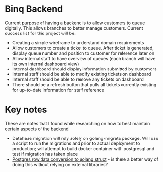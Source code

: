 # Binq Backend
Current purpose of having a backend is to allow customers to queue digitally. This allows branches to better manage customers. Current success list for this project will be:

- Creating a simple wireframe to understand domain requirements
- Allow customers to create a ticket to queue. After ticket is generated, display queue number and position to customer for reference later on
- Allow internal staff to have overview of queues (each branch will have its own internal dashboard view)
- Internal dashboard should display information submitted by customers
- Internal staff should be able to modify existing tickets on dashboard
- Internal staff should be able to remove any tickets on dashboard
- There should be a refresh button that pulls all tickets currently existing for up-to-date information for staff reference

# Key notes
These are notes that I found while researching on how to best maintain certain aspects of the backend
- Datahase migration will rely solely on golang-migrate package. Will use a script to run the migrations and prior to actual deployment to production; will attempt to build docker container with postgresql and test if migration has taken place
- [Postgres row data conversion to golang struct](https://stackoverflow.com/questions/17265463/how-do-i-convert-a-database-row-into-a-struct) - is there a better way of doing this without relying on external libraries?
